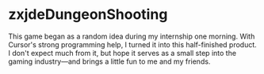 # zxjdeDungeonShooting
This game began as a random idea during my internship one morning. With Cursor's strong programming help, I turned it into this half-finished product. I don't expect much from it, but hope it serves as a small step into the gaming industry—and brings a little fun to me and my friends.
